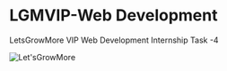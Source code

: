 # LGMVIP-Web Development

LetsGrowMore VIP Web Development Internship Task -4


![Let'sGrowMore](https://user-images.githubusercontent.com/103566665/218325309-57dd86e9-4e18-46db-b1eb-375f00b80fe7.png)
